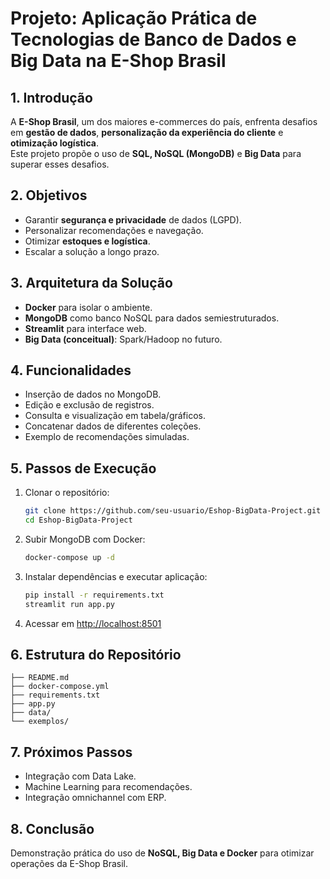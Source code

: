 # Projeto: Aplicação Prática de Tecnologias de Banco de Dados e Big Data na E-Shop Brasil

## 1. Introdução
A **E-Shop Brasil**, um dos maiores e-commerces do país, enfrenta desafios em **gestão de dados**, **personalização da experiência do cliente** e **otimização logística**.  
Este projeto propõe o uso de **SQL, NoSQL (MongoDB)** e **Big Data** para superar esses desafios.

## 2. Objetivos
- Garantir **segurança e privacidade** de dados (LGPD).
- Personalizar recomendações e navegação.
- Otimizar **estoques e logística**.
- Escalar a solução a longo prazo.

## 3. Arquitetura da Solução
- **Docker** para isolar o ambiente.
- **MongoDB** como banco NoSQL para dados semiestruturados.
- **Streamlit** para interface web.
- **Big Data (conceitual)**: Spark/Hadoop no futuro.

## 4. Funcionalidades
- Inserção de dados no MongoDB.
- Edição e exclusão de registros.
- Consulta e visualização em tabela/gráficos.
- Concatenar dados de diferentes coleções.
- Exemplo de recomendações simuladas.

## 5. Passos de Execução
1. Clonar o repositório:
   ```bash
   git clone https://github.com/seu-usuario/Eshop-BigData-Project.git
   cd Eshop-BigData-Project
   ```

2. Subir MongoDB com Docker:
   ```bash
   docker-compose up -d
   ```

3. Instalar dependências e executar aplicação:
   ```bash
   pip install -r requirements.txt
   streamlit run app.py
   ```

4. Acessar em [http://localhost:8501](http://localhost:8501)

## 6. Estrutura do Repositório
```
├── README.md
├── docker-compose.yml
├── requirements.txt
├── app.py
├── data/
└── exemplos/
```

## 7. Próximos Passos
- Integração com Data Lake.
- Machine Learning para recomendações.
- Integração omnichannel com ERP.

## 8. Conclusão
Demonstração prática do uso de **NoSQL, Big Data e Docker** para otimizar operações da E-Shop Brasil.
